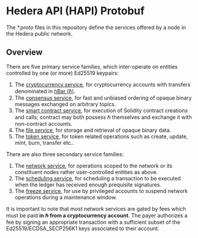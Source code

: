 # Hedera API (HAPI) Protobuf

The _*.proto_ files in this repository define the services
offered by a node in the Hedera public network. 

## Overview 
There are five primary service families, which inter-operate on entities 
controlled by one (or more) Ed25519 keypairs:
1. The [cryptocurrency service](https://github.com/hashgraph/hedera-protobufs-java/blob/main/src/main/proto/crypto_service.proto),
for cryptocurrency accounts with transfers denominated 
in [hBar (ℏ)](https://help.hedera.com/hc/en-us/articles/360000674317-What-are-the-official-HBAR-cryptocurrency-denominations-).
2. The [consensus service](https://github.com/hashgraph/hedera-protobufs-java/blob/main/src/main/proto/consensus_service.proto), for
fast and unbiased ordering of opaque binary messages exchanged on 
arbitrary topics.
3. The [smart contract service](https://github.com/hashgraph/hedera-protobufs-java/blob/main/src/main/proto/smart_contract_service.proto), for
execution of Solidity contract creations and calls; contract may both possess
ℏ themselves and exchange it with non-contract accounts.
4. The [file service](https://github.com/hashgraph/hedera-protobufs-java/blob/main/src/main/proto/file_service.proto), for storage and 
retrieval of opaque binary data.
5. The [token service](https://github.com/hashgraph/hedera-protobufs-java/blob/main/src/main/proto/token_service.proto), for token related operations such as create, update, mint, burn, transfer etc.. 

There are also three secondary service families:
1. The [network service](https://github.com/hashgraph/hedera-protobufs-java/blob/main/src/main/proto/network_service.proto), for operations scoped
to the network or its constituent nodes rather user-controlled entities as above.
2. The [scheduling service](https://github.com/hashgraph/hedera-protobufs-java/blob/main/src/main/proto/schedule_service.proto), for scheduling a transaction to be executed when the ledger has received enough prequisite signatures.
3. The [freeze service](https://github.com/hashgraph/hedera-protobufs-java/blob/main/src/main/proto/freeze_service.proto), for use by 
privileged accounts to suspend network operations during a maintenance window.

It is important to note that most network services are gated by fees which 
must be paid **in ℏ from a cryptocurrency account**. The payer authorizes a
fee by signing an appropriate transaction with a sufficient subset of the 
Ed25519/ECDSA_SECP256K1 keys associated to their account.

